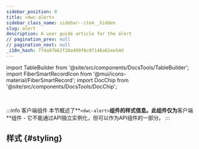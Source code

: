 ```yaml
---
sidebar_position: 0
title: <dwc-alert>
sidebar_class_name: sidebar--item__hidden
slug: alert
description: A user guide article for the alert
// pagination_prev: null
// pagination_next: null
_i18n_hash: 774a97b62f20a409f8c07146a62ee54d
---
```

import TableBuilder from '@site/src/components/DocsTools/TableBuilder';
import FiberSmartRecordIcon from '@mui/icons-material/FiberSmartRecord';
import DocChip from '@site/src/components/DocsTools/DocChip';

<DocChip chip='shadow' />

<br />

:::info 客户端组件
本节概述了**`<dwc-alert>`**组件的样式信息。此组件仅为**客户端**组件 - 它不能通过API独立实例化，但可以作为API组件的一部分。
:::

## 样式 {#styling}

<TableBuilder name="dwc-alert" clientComponent />
